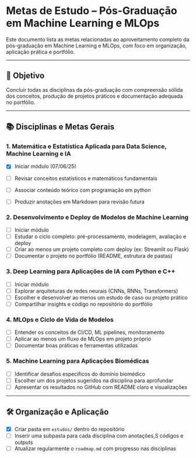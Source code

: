 # Metas de Estudo – Pós-Graduação em Machine Learning e MLOps

Este documento lista as metas relacionadas ao aproveitamento completo da pós-graduação em Machine Learning e MLOps, com foco em organização, aplicação prática e portfólio.

---

## 🎯 Objetivo

Concluir todas as disciplinas da pós-graduação com compreensão sólida dos conceitos, produção de projetos práticos e documentação adequada no portfólio.

---

## 📚 Disciplinas e Metas Gerais

### 1. Matemática e Estatística Aplicada para Data Science, Machine Learning e IA
- [x] Iniciar módulo (07/06/25)
- [ ] Revisar conceitos estatísticos e matemáticos fundamentais
- [ ] Associar conteúdo teórico com programação em python
- [ ] Produzir anotações em Markdown para revisão futura


### 2. Desenvolvimento e Deploy de Modelos de Machine Learning
- [ ] Iniciar módulo 
- [ ] Estudar o ciclo completo: pré-processamento, modelagem, avaliação e deploy
- [ ] Criar ao menos um projeto completo com deploy (ex: Streamlit ou Flask)
- [ ] Documentar o projeto no portfólio (README, estrutura de pastas)

### 3. Deep Learning para Aplicações de IA com Python e C++
- [ ] Iniciar módulo 
- [ ] Explorar arquiteturas de redes neurais (CNNs, RNNs, Transformers)
- [ ] Escolher e desenvolver ao menos um estudo de caso ou projeto prático
- [ ] Compartilhar insights e código no repositório do portfólio

### 4. MLOps e Ciclo de Vida de Modelos
- [ ] Entender os conceitos de CI/CD, ML pipelines, monitoramento
- [ ] Aplicar ao menos um fluxo de MLOps em projeto próprio
- [ ] Documentar boas práticas e ferramentas utilizadas

### 5. Machine Learning para Aplicações Biomédicas
- [ ] Identificar desafios específicos do domínio biomédico
- [ ] Escolher um dos projetos sugeridos na disciplina para aprofundar
- [ ] Apresentar os resultados no GitHub com README claro e visualizações

---

## 🛠️ Organização e Aplicação

- [x] Criar pasta em `estudos/` dentro do repositório
- [ ] Inserir uma subpasta para cada disciplina com anotações,S códigos e outputs
- [ ] Atualizar regularmente o `roadmap.md` com progresso nas disciplinas
